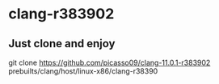 # clang-r383902

## Just clone and enjoy
git clone https://github.com/picasso09/clang-11.0.1-r383902 prebuilts/clang/host/linux-x86/clang-r38390

